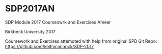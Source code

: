 # SDP2017AN

SDP Module 2017 Courseowrk and Exercises Ameer

Birkbeck University 2017

Coursework and Exercises attemoted with help from original SPD Git Repo: https://github.com/keithmannock/SDP-2017
